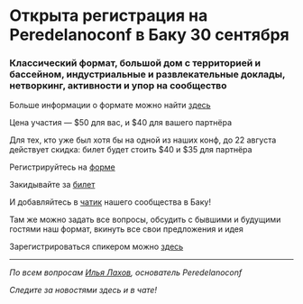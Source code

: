 # Открыта регистрация на **Peredelanoconf** в Баку 30 сентября

### Классический формат, большой дом с территорией и бассейном, индустриальные и развлекательные доклады, нетворкинг, активности и упор на сообщество

Больше информации о формате можно найти [здесь](/./confs/standard.md)

Цена участия — $50 для вас, и $40 для вашего партнёра

Для тех, кто уже был хотя бы на одной из наших конф, до 22 августа действует скидка: билет будет стоить $40 и $35 для партнёра

Регистрируйтесь на [форме]( https://docs.google.com/forms/d/1J4FHjbVGuzgA6cTRa19vHKSSGTTwZ_V_gRCajKtj1JY)

Закидывайте за [билет](/./guides/how-to-pay.md)

И добавляйтесь в [чатик](https://t.me/peredelanoconfbaku) нашего сообщества в Баку! 

Там же можно задать все вопросы, обсудить с бывшими и будущими гостями наш формат, вкинуть все свои предложения и идея

Зарегистрироваться спикером можно [здесь](/./guides/tech-speech.md)

---

_По всем вопросам [Илья Лахов](https://t.me/ilakhov), основатель Peredelanoconf_

_Следите за новостями здесь и в чате!_
